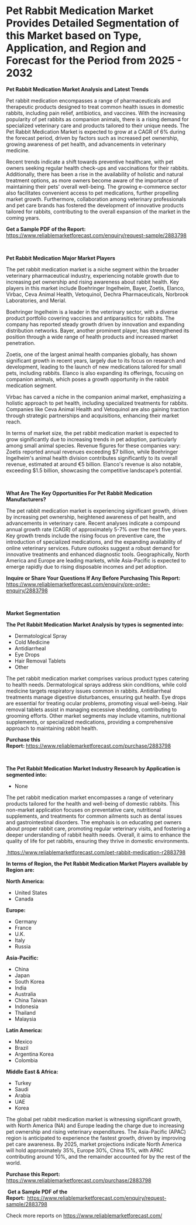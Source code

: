 <p><h1>Pet Rabbit Medication Market Provides Detailed Segmentation of this Market based on Type, Application, and Region and Forecast for the Period from 2025 - 2032</h1></p><p><strong>Pet Rabbit Medication Market Analysis and Latest Trends</strong></p>
<p><p>Pet rabbit medication encompasses a range of pharmaceuticals and therapeutic products designed to treat common health issues in domestic rabbits, including pain relief, antibiotics, and vaccines. With the increasing popularity of pet rabbits as companion animals, there is a rising demand for specialized veterinary care and products tailored to their unique needs. The Pet Rabbit Medication Market is expected to grow at a CAGR of 6% during the forecast period, driven by factors such as increased pet ownership, growing awareness of pet health, and advancements in veterinary medicine.</p><p>Recent trends indicate a shift towards preventive healthcare, with pet owners seeking regular health check-ups and vaccinations for their rabbits. Additionally, there has been a rise in the availability of holistic and natural treatment options, as more owners become aware of the importance of maintaining their pets' overall well-being. The growing e-commerce sector also facilitates convenient access to pet medications, further propelling market growth. Furthermore, collaboration among veterinary professionals and pet care brands has fostered the development of innovative products tailored for rabbits, contributing to the overall expansion of the market in the coming years.</p></p>
<p><strong>Get a Sample PDF of the Report:&nbsp;</strong> <a href="https://www.reliablemarketforecast.com/enquiry/request-sample/2883798?utm_campaign=2397&utm_medium=2&utm_source=Github&utm_content=ia&utm_term=13032025&utm_id=pet-rabbit-medication">https://www.reliablemarketforecast.com/enquiry/request-sample/2883798</a></p>
<p>&nbsp;</p>
<p><strong>Pet Rabbit Medication Major Market Players</strong></p>
<p><p>The pet rabbit medication market is a niche segment within the broader veterinary pharmaceutical industry, experiencing notable growth due to increasing pet ownership and rising awareness about rabbit health. Key players in this market include Boehringer Ingelheim, Bayer, Zoetis, Elanco, Virbac, Ceva Animal Health, Vetoquinol, Dechra Pharmaceuticals, Norbrook Laboratories, and Merial.</p><p>Boehringer Ingelheim is a leader in the veterinary sector, with a diverse product portfolio covering vaccines and antiparasitics for rabbits. The company has reported steady growth driven by innovation and expanding distribution networks. Bayer, another prominent player, has strengthened its position through a wide range of health products and increased market penetration.</p><p>Zoetis, one of the largest animal health companies globally, has shown significant growth in recent years, largely due to its focus on research and development, leading to the launch of new medications tailored for small pets, including rabbits. Elanco is also expanding its offerings, focusing on companion animals, which poses a growth opportunity in the rabbit medication segment.</p><p>Virbac has carved a niche in the companion animal market, emphasizing a holistic approach to pet health, including specialized treatments for rabbits. Companies like Ceva Animal Health and Vetoquinol are also gaining traction through strategic partnerships and acquisitions, enhancing their market reach.</p><p>In terms of market size, the pet rabbit medication market is expected to grow significantly due to increasing trends in pet adoption, particularly among small animal species. Revenue figures for these companies vary: Zoetis reported annual revenues exceeding $7 billion, while Boehringer Ingelheim's animal health division contributes significantly to its overall revenue, estimated at around €5 billion. Elanco's revenue is also notable, exceeding $1.5 billion, showcasing the competitive landscape’s potential.</p></p>
<p>&nbsp;</p>
<p><strong>What Are The Key Opportunities For Pet Rabbit Medication Manufacturers?</strong></p>
<p><p>The pet rabbit medication market is experiencing significant growth, driven by increasing pet ownership, heightened awareness of pet health, and advancements in veterinary care. Recent analyses indicate a compound annual growth rate (CAGR) of approximately 5-7% over the next five years. Key growth trends include the rising focus on preventive care, the introduction of specialized medications, and the expanding availability of online veterinary services. Future outlooks suggest a robust demand for innovative treatments and enhanced diagnostic tools. Geographically, North America and Europe are leading markets, while Asia-Pacific is expected to emerge rapidly due to rising disposable incomes and pet adoption.</p></p>
<p><strong>Inquire or Share Your Questions If Any Before Purchasing This Report:</strong> <a href="https://www.reliablemarketforecast.com/enquiry/pre-order-enquiry/2883798?utm_campaign=2397&utm_medium=2&utm_source=Github&utm_content=ia&utm_term=13032025&utm_id=pet-rabbit-medication">https://www.reliablemarketforecast.com/enquiry/pre-order-enquiry/2883798</a></p>
<p>&nbsp;</p>
<p><strong>Market Segmentation</strong></p>
<p><strong>The Pet Rabbit Medication Market Analysis by types is segmented into:</strong></p>
<p><ul><li>Dermatological Spray</li><li>Cold Medicine</li><li>Antidiarrheal</li><li>Eye Drops</li><li>Hair Removal Tablets</li><li>Other</li></ul></p>
<p><p>The pet rabbit medication market comprises various product types catering to health needs. Dermatological sprays address skin conditions, while cold medicine targets respiratory issues common in rabbits. Antidiarrheal treatments manage digestive disturbances, ensuring gut health. Eye drops are essential for treating ocular problems, promoting visual well-being. Hair removal tablets assist in managing excessive shedding, contributing to grooming efforts. Other market segments may include vitamins, nutritional supplements, or specialized medications, providing a comprehensive approach to maintaining rabbit health.</p></p>
<p><strong>Purchase this Report:&nbsp;</strong><a href="https://www.reliablemarketforecast.com/purchase/2883798?utm_campaign=2397&utm_medium=2&utm_source=Github&utm_content=ia&utm_term=13032025&utm_id=pet-rabbit-medication">https://www.reliablemarketforecast.com/purchase/2883798</a></p>
<p>&nbsp;</p>
<p><strong>The Pet Rabbit Medication Market Industry Research by Application is segmented into:</strong></p>
<p><ul><li>None</li></ul></p>
<p><p>The pet rabbit medication market encompasses a range of veterinary products tailored for the health and well-being of domestic rabbits. This non-market application focuses on preventative care, nutritional supplements, and treatments for common ailments such as dental issues and gastrointestinal disorders. The emphasis is on educating pet owners about proper rabbit care, promoting regular veterinary visits, and fostering a deeper understanding of rabbit health needs. Overall, it aims to enhance the quality of life for pet rabbits, ensuring they thrive in domestic environments.</p></p>
<p><a href="https://www.reliablemarketforecast.com/pet-rabbit-medication-r2883798?utm_campaign=2397&utm_medium=2&utm_source=Github&utm_content=ia&utm_term=13032025&utm_id=pet-rabbit-medication">&nbsp;https://www.reliablemarketforecast.com/pet-rabbit-medication-r2883798</a></p>
<p><strong>In terms of Region, the Pet Rabbit Medication Market Players available by Region are:</strong></p>
<p>
    <p> <strong> North America: </strong>
        <ul>
            <li>United States</li>
            <li>Canada</li>
        </ul>
        </p> 
    <p> <strong> Europe: </strong>
        <ul>
            <li>Germany</li>
            <li>France</li>
            <li>U.K.</li>
            <li>Italy</li>
            <li>Russia</li>
        </ul>
        </p> 
    <p> <strong> Asia-Pacific: </strong>
        <ul>
            <li>China</li>
            <li>Japan</li>
            <li>South Korea</li>
            <li>India</li>
            <li>Australia</li>
            <li>China Taiwan</li>
            <li>Indonesia</li>
            <li>Thailand</li>
            <li>Malaysia</li>
        </ul>
        </p> 
    <p> <strong> Latin America: </strong>
        <ul>
            <li>Mexico</li>
            <li>Brazil</li>
            <li>Argentina Korea</li>
            <li>Colombia</li>
        </ul>
        </p> 
    <p> <strong> Middle East & Africa: </strong>
        <ul>
            <li>Turkey</li>
            <li>Saudi</li>
            <li>Arabia</li>
            <li>UAE</li>
            <li>Korea</li>
        </ul>
    </p>
    </p>
<p><p>The global pet rabbit medication market is witnessing significant growth, with North America (NA) and Europe leading the charge due to increasing pet ownership and rising veterinary expenditures. The Asia-Pacific (APAC) region is anticipated to experience the fastest growth, driven by improving pet care awareness. By 2025, market projections indicate North America will hold approximately 35%, Europe 30%, China 15%, with APAC contributing around 10%, and the remainder accounted for by the rest of the world.</p></p>
<p><strong>Purchase this Report: </strong><a href="https://www.reliablemarketforecast.com/purchase/2883798?utm_campaign=2397&utm_medium=2&utm_source=Github&utm_content=ia&utm_term=13032025&utm_id=pet-rabbit-medication">https://www.reliablemarketforecast.com/purchase/2883798</a></p>
<p>&nbsp;<strong>Get a Sample PDF of the Report:&nbsp;&nbsp;</strong><a href="https://www.reliablemarketforecast.com/enquiry/request-sample/2883798?utm_campaign=2397&utm_medium=2&utm_source=Github&utm_content=ia&utm_term=13032025&utm_id=pet-rabbit-medication">https://www.reliablemarketforecast.com/enquiry/request-sample/2883798</a></p>
<p><strong></strong></p>
<p>Check more reports on <a href="https://www.reliablemarketforecast.com/?utm_campaign=2397&utm_medium=2&utm_source=Github&utm_content=ia&utm_term=13032025&utm_id=pet-rabbit-medication">https://www.reliablemarketforecast.com/</a></p>